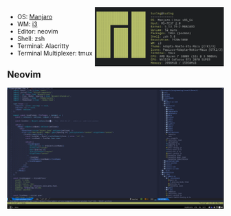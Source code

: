 <img src="./screenshot-1.png" alt="img" align="right" width="300px">

- OS: [Manjaro](https://manjaro.org/)
- WM: [i3](https://github.com/Airblader/i3)
- Editor: neovim
- Shell: zsh
- Terminal: Alacritty
- Terminal Multiplexer: tmux

## Neovim

![My animated logo](./screenshot-2.png)
